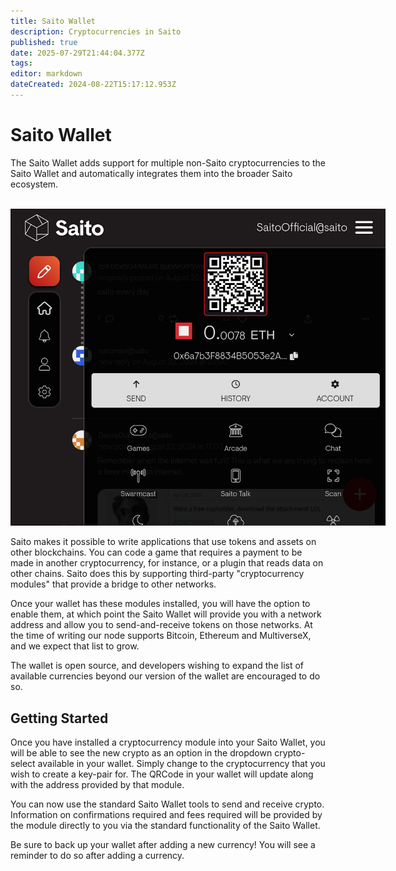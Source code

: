 ```yaml
---
title: Saito Wallet
description: Cryptocurrencies in Saito
published: true
date: 2025-07-29T21:44:04.377Z
tags: 
editor: markdown
dateCreated: 2024-08-22T15:17:12.953Z
---
```


# Saito Wallet

The Saito Wallet adds support for multiple non-Saito cryptocurrencies to the Saito Wallet and automatically integrates them into the broader Saito ecosystem.

<br />
<img src="/wallet.png" style="max-width: 600px;">

Saito makes it possible to write applications that use tokens and assets on other blockchains. You can code a game that requires a payment to be made in another cryptocurrency, for instance, or a plugin that reads data on other chains. Saito does this by supporting third-party "cryptocurrency modules" that provide a bridge to other networks.

Once your wallet has these modules installed, you will have the option to enable them, at which point the Saito Wallet will provide you with a network address and allow you to send-and-receive tokens on those networks. At the time of writing our node supports Bitcoin, Ethereum and MultiverseX, and we expect that list to grow. 

The wallet is open source, and developers wishing to expand the list of available currencies beyond our version of the wallet are encouraged to do so.

## Getting Started

Once you have installed a cryptocurrency module into your Saito Wallet, you will be able to see the new crypto as an option in the dropdown crypto-select available in your wallet. Simply change to the cryptocurrency that you wish to create a key-pair for. The QRCode in your wallet will update along with the address provided by that module.

You can now use the standard Saito Wallet tools to send and receive crypto. Information on confirmations required and fees required will be provided by the module directly to you via the standard functionality of the Saito Wallet.

Be sure to back up your wallet after adding a new currency! You will see a reminder to do so after adding a currency.